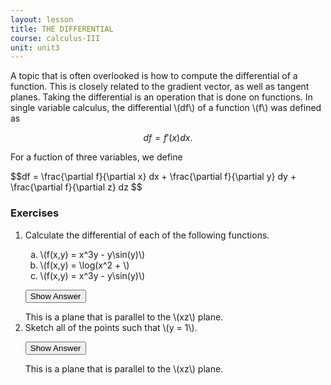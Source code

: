```yaml
---
layout: lesson
title: THE DIFFERENTIAL
course: calculus-III
unit: unit3
---
```


A topic that is often overlooked is how to compute the differential of a function. This is closely related to the gradient vector, as well as tangent planes. Taking the differential is an operation that is done on functions. In single variable calculus, the differential \\(df\\) of a function \\(f\\) was defined as 

$$df = f'(x) dx.$$

For a fuction of three variables, we define

<div class="result"> 
$$df = \frac{\partial f}{\partial x} dx + \frac{\partial f}{\partial y} dy + \frac{\partial f}{\partial z} dz $$
</div>

### Exercises

<ol>
<li> <div> Calculate the differential of each of the following functions.
<ol type = "a">
<li> \(f(x,y) = x^3y - y\sin(y)\) </li>
<li> \(f(x,y) = \log(x^2 + \) </li>
<li> \(f(x,y) = x^3y - y\sin(y)\) </li>
</ol>
</div>

<button onclick="myFunction('answer2')" class="answerButton">Show Answer</button>
<div  id="answer2" class="answer">
This is a plane that is parallel to the \(xz\) plane. 
</div> </li>
<li> <div> Sketch all of the points such that \(y = 1\). </div>

<button onclick="myFunction('answer2')" class="answerButton">Show Answer</button>
<div  id="answer2" class="answer">
This is a plane that is parallel to the \(xz\) plane. 
</div> </li>
</ol>

